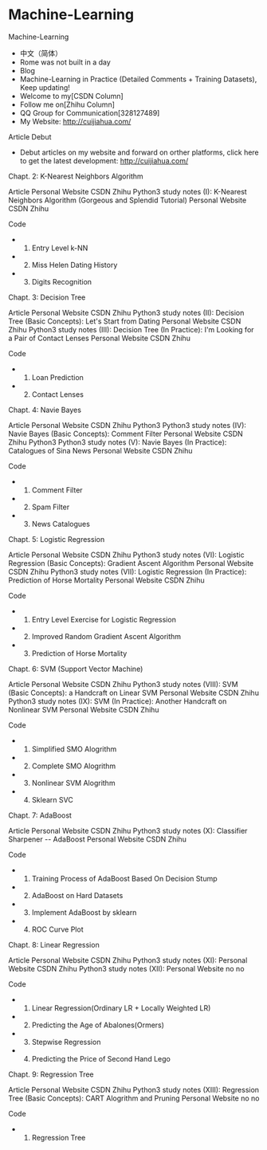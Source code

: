 # Machine-Learning
Machine-Learning

- 中文（简体）<br>
- Rome was not built in a day<br>
- Blog<br>
- Machine-Learning in Practice (Detailed Comments + Training Datasets), Keep updating!<br>
- Welcome to my[CSDN Column]<br>
- Follow me on[Zhihu Column]<br>
- QQ Group for Communication[328127489]<br>
- My Website: http://cuijiahua.com/

Article Debut

- Debut articles on my website and forward on orther platforms, click here to get the latest development: http://cuijiahua.com/

Chapt. 2: K-Nearest Neighbors Algorithm

  Article                                 	Personal Website	CSDN	Zhihu
  Python3 <Machine-Learning in Practice> study notes (I): K-Nearest Neighbors Algorithm (Gorgeous and Splendid Tutorial)	Personal Website	CSDN	Zhihu

Code

- 1. Entry Level k-NN
- 2. Miss Helen Dating History
- 3. Digits Recognition

Chapt. 3: Decision Tree

  Article                                 	Personal Website	CSDN	Zhihu
  Python3 <Machine-Learning in Practice> study notes (II): Decision Tree (Basic Concepts): Let's Start from Dating	Personal Website	CSDN	Zhihu
  Python3 <Machine-Learning in Practice> study notes (III): Decision Tree (In Practice): I'm Looking for a Pair of Contact Lenses	Personal Website	CSDN	Zhihu

Code

- 1. Loan Prediction
- 2. Contact Lenses

Chapt. 4: Navie Bayes

  Article                                 	Personal Website	CSDN	Zhihu
  Python3 Python3 <Machine-Learning in Practice> study notes (IV): Navie Bayes (Basic Concepts): Comment Filter	Personal Website	CSDN	Zhihu
  Python3 Python3 <Machine-Learning in Practice> study notes (V): Navie Bayes (In Practice): Catalogues of Sina News	Personal Website	CSDN	Zhihu

Code

- 1. Comment Filter
- 2. Spam Filter
- 3. News Catalogues

Chapt. 5: Logistic Regression

  Article                                 	Personal Website	CSDN	Zhihu
  Python3 <Machine-Learning in Practice> study notes (VI): Logistic Regression (Basic Concepts): Gradient Ascent Algorithm	Personal Website	CSDN	Zhihu
  Python3 <Machine-Learning in Practice> study notes (VII): Logistic Regression (In Practice): Prediction of Horse Mortality	Personal Website	CSDN	Zhihu

Code

- 1. Entry Level Exercise for Logistic Regression
- 2. Improved Random Gradient Ascent Algorithm
- 3. Prediction of Horse Mortality

Chapt. 6: SVM (Support Vector Machine)

  Article                                 	Personal Website	CSDN	Zhihu
  Python3 <Machine-Learning in Practice> study notes (VIII): SVM (Basic Concepts): a Handcraft on Linear SVM	Personal Website	CSDN	Zhihu
  Python3 <Machine-Learning in Practice> study notes (IX): SVM (In Practice): Another Handcraft on Nonlinear SVM	Personal Website	CSDN	Zhihu

Code

- 1. Simplified SMO Alogrithm
- 2. Complete SMO Alogrithm
- 3. Nonlinear SVM Alogrithm
- 4. Sklearn SVC

Chapt. 7: AdaBoost

  Article                                 	Personal Website	CSDN	Zhihu
  Python3 <Machine-Learning in Practice> study notes (X): Classifier Sharpener -- AdaBoost	Personal Website	CSDN	Zhihu

Code

- 1. Training Process of AdaBoost Based On Decision Stump
- 2. AdaBoost on Hard Datasets
- 3. Implement AdaBoost by sklearn
- 4. ROC Curve Plot

Chapt. 8: Linear Regression

  Article                                 	Personal Website	CSDN	Zhihu
  Python3 <Machine-Learning in Practice> study notes (XI):	Personal Website	CSDN	Zhihu
  Python3 <Machine-Learning in Practice> study notes (XII):	Personal Website	 no 	 no  

Code

- 1. Linear Regression(Ordinary LR + Locally Weighted LR)
- 2. Predicting the Age of Abalones(Ormers)
- 3. Stepwise Regression
- 4. Predicting the Price of Second Hand Lego

Chapt. 9: Regression Tree

  Article                                 	Personal Website	CSDN	Zhihu
  Python3 <Machine-Learning in Practice> study notes (XIII): Regression Tree (Basic Concepts): CART Alogrithm and Pruning	Personal Website	 no 	 no  

Code

- 1. Regression Tree

